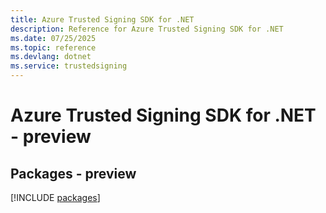 ```yaml
---
title: Azure Trusted Signing SDK for .NET
description: Reference for Azure Trusted Signing SDK for .NET
ms.date: 07/25/2025
ms.topic: reference
ms.devlang: dotnet
ms.service: trustedsigning
---
```

# Azure Trusted Signing SDK for .NET - preview
## Packages - preview
[!INCLUDE [packages](trusted-signing-index.md)]